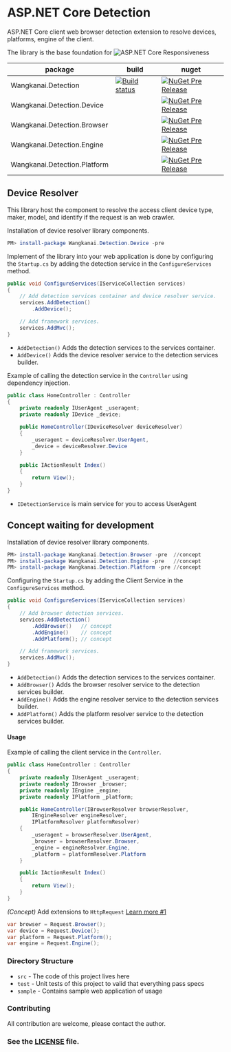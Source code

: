 # ASP.NET Core Detection

ASP.NET Core client web browser detection extension to resolve devices, platforms, engine of the client.

The library is the base foundation for ![ASP.NET Core Responsiveness](https://github.com/wangkanai/Responsive)

package | build | nuget    |
--------|-------|----------|
Wangkanai.Detection | [![Build status](https://ci.appveyor.com/api/projects/status/033qv4nqv8g4altq?svg=true)](https://ci.appveyor.com/project/wangkanai/detection) | [![NuGet Pre Release](https://img.shields.io/nuget/vpre/Wangkanai.Detection.svg?maxAge=3600)](https://www.nuget.org/packages/Wangkanai.Detection/)  |
Wangkanai.Detection.Device | | [![NuGet Pre Release](https://img.shields.io/nuget/vpre/Wangkanai.Detection.Device.svg?maxAge=3600)](https://www.nuget.org/packages/Wangkanai.Detection.Device/) | 
Wangkanai.Detection.Browser | | [![NuGet Pre Release](https://img.shields.io/nuget/vpre/Wangkanai.Detection.Browser.svg?maxAge=3600)](https://www.nuget.org/packages/Wangkanai.Detection.Browser/) | 
Wangkanai.Detection.Engine | | [![NuGet Pre Release](https://img.shields.io/nuget/vpre/Wangkanai.Detection.Engine.svg?maxAge=3600)](https://www.nuget.org/packages/Wangkanai.Detection.Engine/) | 
Wangkanai.Detection.Platform | | [![NuGet Pre Release](https://img.shields.io/nuget/vpre/Wangkanai.Detection.Platform.svg?maxAge=3600)](https://www.nuget.org/packages/Wangkanai.Detection.Platform/) | 

## Device Resolver

This library host the component to resolve the access client device type, maker, model, and identify if the request is an web crawler.

Installation of device resolver library components. 

```powershell
PM> install-package Wangkanai.Detection.Device -pre
```

Implement of the library into your web application is done by configuring the `Startup.cs` by adding the detection service in the `ConfigureServices` method.

```csharp
public void ConfigureServices(IServiceCollection services)
{
	// Add detection services container and device resolver service.
    services.AddDetection()
		.AddDevice();

    // Add framework services.
    services.AddMvc();
}
```
* `AddDetection()` Adds the detection services to the services container.
* `AddDevice()` Adds the device resolver service to the detection services builder.

Example of calling the detection service in the `Controller` using dependency injection.

```csharp
public class HomeController : Controller
{    
    private readonly IUserAgent _useragent;
    private readonly IDevice _device;   

    public HomeController(IDeviceResolver deviceResolver)
    {
        _useragent = deviceResolver.UserAgent,
        _device = deviceResolver.Device
    }

    public IActionResult Index()
    {            
        return View();
    }
}
```
* `IDetectionService` is main service for you to access UserAgent

## Concept waiting for development

Installation of device resolver library components.

```powershell
PM> install-package Wangkanai.Detection.Browser -pre  //concept
PM> install-package Wangkanai.Detection.Engine -pre   //concept
PM> install-package Wangkanai.Detection.Platform -pre //concept
```

Configuring the `Startup.cs` by adding the Client Service in the `ConfigureServices` method.
```csharp
public void ConfigureServices(IServiceCollection services)
{
	// Add browser detection services.
    services.AddDetection()
		.AddBrowser()   // concept
		.AddEngine()    // concept
		.AddPlatform(); // concept

    // Add framework services.
    services.AddMvc();
}
```
* `AddDetection()` Adds the detection services to the services container.
* `AddBrowser()` Adds the browser resolver service to the detection services builder.
* `AddEngine()` Adds the engine resolver service to the detection services builder.
* `AddPlatform()` Adds the platform resolver service to the detection services builder.


#### Usage

Example of calling the client service in the `Controller`.
```csharp
public class HomeController : Controller
{    
    private readonly IUserAgent _useragent;    
    private readonly IBrowser _browser;
    private readonly IEngine _engine;
    private readonly IPlatform _platform;

    public HomeController(IBrowserResolver browserResolver, 
        IEngineResolver engineResolver, 
        IPlatformResolver platformResolver)
    {
        _useragent = browserResolver.UserAgent,        
        _browser = browserResolver.Browser,
        _engine = engineResolver.Engine,
        _platform = platformResolver.Platform
    }

    public IActionResult Index()
    {            
        return View();
    }
}
```
*(Concept)* Add extensions to `HttpRequest` [Learn more #1](/../../issues/1)
```csharp
var browser = Request.Browser();
var device = Request.Device();
var platform = Request.Platform();
var engine = Request.Engine();
```

### Directory Structure
* `src` - The code of this project lives here
* `test` - Unit tests of this project to valid that everything pass specs
* `sample` - Contains sample web application of usage

### Contributing

All contribution are welcome, please contact the author.

### See the [LICENSE](https://github.com/wangkanai/Browser/blob/master/LICENSE) file.
